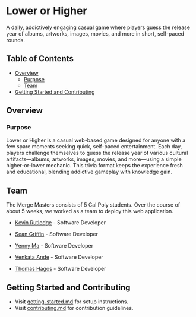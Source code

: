 # Lower or Higher

A daily, addictively engaging casual game where players guess the release year of albums, artworks, images, movies, and more in short, self-paced rounds.

## Table of Contents

- [Overview](#overview)
  - [Purpose](#purpose)
  - [Team](#team)
- [Getting Started and Contributing](#getting-started-and-contributing)

## Overview

### Purpose

Lower or Higher is a casual web-based game designed for anyone with a few spare moments seeking quick, self-paced entertainment. Each day, players challenge themselves to guess the release year of various cultural artifacts—albums, artworks, images, movies, and more—using a simple higher-or-lower mechanic. This trivia format keeps the experience fresh and educational, blending addictive gameplay with knowledge gain.

## Team

The Merge Masters consists of 5 Cal Poly students. Over the course of about 5 weeks, we worked as a team to deploy this web application.

- [Kevin Rutledge](https://www.linkedin.com/in/kevinrutledge89/) - Software Developer

- [Sean Griffin](https://www.linkedin.com/in/your-url-here/) - Software Developer

- [Yenny Ma](https://www.linkedin.com/in/your-url-here/) - Software Developer

- [Venkata Ande](https://www.linkedin.com/in/your-url-here/) - Software Developer

- [Thomas Hagos](https://www.linkedin.com/in/your-url-here/) - Software Developer

## Getting Started and Contributing

- Visit [getting-started.md](docs/getting-started.md) for setup instructions.
- Visit [contributing.md](docs/contributing.md) for contribution guidelines.
